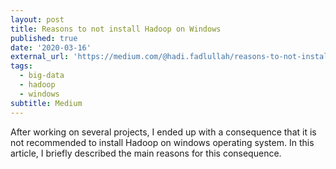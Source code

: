 ```yaml
---
layout: post
title: Reasons to not install Hadoop on Windows
published: true
date: '2020-03-16'
external_url: 'https://medium.com/@hadi.fadlullah/reasons-to-not-install-hadoop-on-windows-5bf22f3f0005'
tags:
  - big-data
  - hadoop
  - windows
subtitle: Medium
---
```

After working on several projects, I ended up with a consequence that it is not recommended to install Hadoop on windows operating system. In this article,  I briefly described the main reasons for this consequence.
